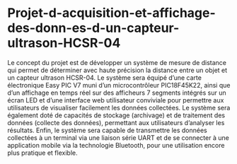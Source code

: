 # Projet-d-acquisition-et-affichage-des-donn-es-d-un-capteur-ultrason-HCSR-04

Le concept du projet est de développer un système de mesure de distance qui permet de déterminer avec haute précision la distance entre un objet et un capteur ultrason HCSR-04. Le système sera équipé d’une carte électronique Easy PIC V7 muni d’un microcontrôleur PIC18F45K22, ainsi que d’un affichage en temps réel sur des afficheurs 7 segments intégrés sur un écran LED et d’une interface web utilisateur conviviale pour permettre aux utilisateurs de visualiser facilement les données collectées. Le système sera également doté de capacités de stockage (archivage) et de traitement des données (collecte des données), permettant aux utilisateurs d’analyser les résultats. Enfin, le système sera capable de transmettre les données collectées à un terminal via une liaison série UART et de se connecter à une application mobile via la technologie Bluetooth, pour une utilisation encore plus pratique et flexible.
